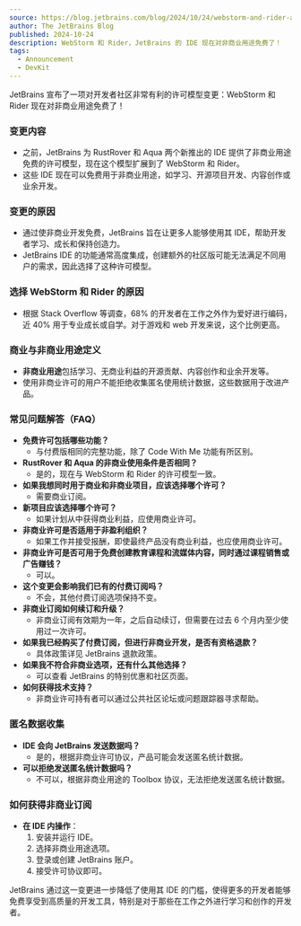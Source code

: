 ```yaml
---
source: https://blog.jetbrains.com/blog/2024/10/24/webstorm-and-rider-are-now-free-for-non-commercial-use/
author: The JetBrains Blog
published: 2024-10-24
description: WebStorm 和 Rider，JetBrains 的 IDE 现在对非商业用途免费了！
tags:
  - Announcement
  - DevKit
---
```

JetBrains 宣布了一项对开发者社区非常有利的许可模型变更：WebStorm 和 Rider 现在对非商业用途免费了！

### 变更内容

- 之前，JetBrains 为 RustRover 和 Aqua 两个新推出的 IDE 提供了非商业用途免费的许可模型，现在这个模型扩展到了 WebStorm 和 Rider。
- 这些 IDE 现在可以免费用于非商业用途，如学习、开源项目开发、内容创作或业余开发。

### 变更的原因

- 通过使非商业开发免费，JetBrains 旨在让更多人能够使用其 IDE，帮助开发者学习、成长和保持创造力。
- JetBrains IDE 的功能通常高度集成，创建额外的社区版可能无法满足不同用户的需求，因此选择了这种许可模型。

### 选择 WebStorm 和 Rider 的原因

- 根据 Stack Overflow 等调查，68% 的开发者在工作之外作为爱好进行编码，近 40% 用于专业成长或自学。对于游戏和 web 开发来说，这个比例更高。

### 商业与非商业用途定义

- **非商业用途**包括学习、无商业利益的开源贡献、内容创作和业余开发等。
- 使用非商业许可的用户不能拒绝收集匿名使用统计数据，这些数据用于改进产品。

### 常见问题解答（FAQ）

- **免费许可包括哪些功能？**
  - 与付费版相同的完整功能，除了 Code With Me 功能有所区别。
- **RustRover 和 Aqua 的非商业使用条件是否相同？**
  - 是的，现在与 WebStorm 和 Rider 的许可模型一致。
- **如果我想同时用于商业和非商业项目，应该选择哪个许可？**
  - 需要商业订阅。
- **新项目应该选择哪个许可？**
  - 如果计划从中获得商业利益，应使用商业许可。
- **非商业许可是否适用于非盈利组织？**
  - 如果工作并接受报酬，即使最终产品没有商业利益，也应使用商业许可。
- **非商业许可是否可用于免费创建教育课程和流媒体内容，同时通过课程销售或广告赚钱？**
  - 可以。
- **这个变更会影响我们已有的付费订阅吗？**
  - 不会，其他付费订阅选项保持不变。
- **非商业订阅如何续订和升级？**
  - 非商业订阅有效期为一年，之后自动续订，但需要在过去 6 个月内至少使用过一次许可。
- **如果我已经购买了付费订阅，但进行非商业开发，是否有资格退款？**
  - 具体政策详见 JetBrains 退款政策。
- **如果我不符合非商业选项，还有什么其他选择？**
  - 可以查看 JetBrains 的特别优惠和社区页面。
- **如何获得技术支持？**
  - 非商业许可持有者可以通过公共社区论坛或问题跟踪器寻求帮助。

### 匿名数据收集

- **IDE 会向 JetBrains 发送数据吗？**
  - 是的，根据非商业许可协议，产品可能会发送匿名统计数据。
- **可以拒绝发送匿名统计数据吗？**
  - 不可以，根据非商业用途的 Toolbox 协议，无法拒绝发送匿名统计数据。

### 如何获得非商业订阅

- **在 IDE 内操作**：
  1. 安装并运行 IDE。
  2. 选择非商业用途选项。
  3. 登录或创建 JetBrains 账户。
  4. 接受许可协议即可。

JetBrains 通过这一变更进一步降低了使用其 IDE 的门槛，使得更多的开发者能够免费享受到高质量的开发工具，特别是对于那些在工作之外进行学习和创作的开发者。